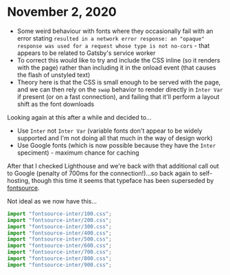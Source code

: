 # November 2, 2020

- Some weird behaviour with fonts where they occasionally fail with an error stating `resulted in a network error response: an "opaque" response was used for a request whose type is not no-cors` - that appears to be related to Gatsby's service worker
- To correct this would like to try and include the CSS inline (so it renders with the page) rather than including it in the onload event (that causes the flash of unstyled text)
- Theory here is that the CSS is small enough to be served with the page, and we can then rely on the `swap` behavior to render directly in `Inter Var` if present (or on a fast connection), and failing that it'll perform a layout shift as the font downloads

Looking again at this after a while and decided to...

- Use `Inter` not `Inter Var` (variable fonts don't appear to be widely supported and I'm not doing all that much in the way of design work)
- Use Google fonts (which is now possible because they have the `Inter` speciment) - maximum chance for caching

After that I checked Lighthouse and we're back with that additional call out to Google (penalty of 700ms for the connection!)...so back again to self-hosting, though this time it seems that typeface has been superseded by [fontsource].

Not ideal as we now have this...

```javascript
import "fontsource-inter/100.css";
import "fontsource-inter/200.css";
import "fontsource-inter/300.css";
import "fontsource-inter/400.css";
import "fontsource-inter/500.css";
import "fontsource-inter/600.css";
import "fontsource-inter/700.css";
import "fontsource-inter/800.css";
import "fontsource-inter/900.css";
```

[fontsource]: https://fontsource.github.io/
